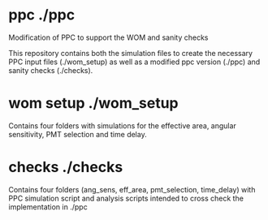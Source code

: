 # ppc ./ppc
Modification of PPC to support the WOM and sanity checks

This repository contains both the simulation files to create the necessary PPC input files (./wom_setup) as well as a modified ppc version (./ppc) and sanity checks (./checks).

# wom setup ./wom_setup
Contains four folders with simulations for the effective area, angular sensitivity, PMT selection and time delay.

# checks ./checks
Contains four folders (ang_sens, eff_area, pmt_selection, time_delay) with PPC simulation script and analysis scripts intended to cross check the implementation in ./ppc
